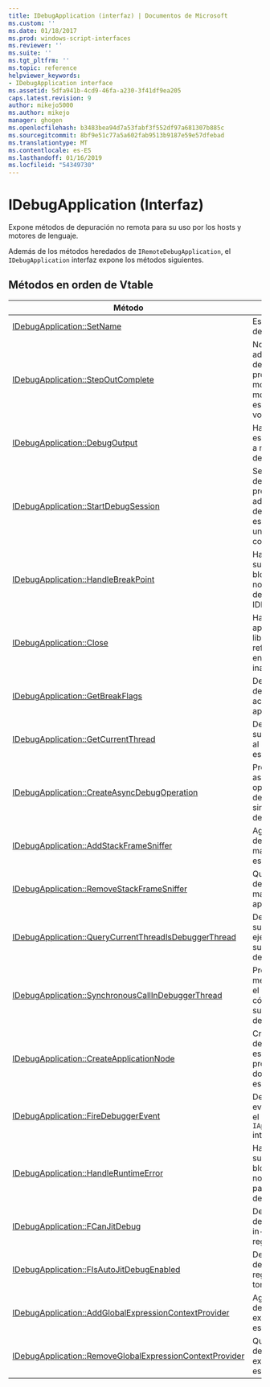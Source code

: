 ```yaml
---
title: IDebugApplication (interfaz) | Documentos de Microsoft
ms.custom: ''
ms.date: 01/18/2017
ms.prod: windows-script-interfaces
ms.reviewer: ''
ms.suite: ''
ms.tgt_pltfrm: ''
ms.topic: reference
helpviewer_keywords:
- IDebugApplication interface
ms.assetid: 5dfa941b-4cd9-46fa-a230-3f41df9ea205
caps.latest.revision: 9
author: mikejo5000
ms.author: mikejo
manager: ghogen
ms.openlocfilehash: b3483bea94d7a53fabf3f552df97a681307b885c
ms.sourcegitcommit: 8bf9e51c77a5a602fab9513b9187e59e57dfebad
ms.translationtype: MT
ms.contentlocale: es-ES
ms.lasthandoff: 01/16/2019
ms.locfileid: "54349730"
---
```

# <a name="idebugapplication-interface"></a>IDebugApplication (Interfaz)
Expone métodos de depuración no remota para su uso por los hosts y motores de lenguaje.  
  
 Además de los métodos heredados de `IRemoteDebugApplication`, el `IDebugApplication` interfaz expone los métodos siguientes.  
  
## <a name="methods-in-vtable-order"></a>Métodos en orden de Vtable  
  
|Método|Descripción|  
|------------|-----------------|  
|[IDebugApplication::SetName](../../winscript/reference/idebugapplication-setname.md)|Establece el nombre de la aplicación.|  
|[IDebugApplication::StepOutComplete](../../winscript/reference/idebugapplication-stepoutcomplete.md)|Notifica al administrador de depuración de proceso que un motor de lenguaje en modo paso a paso está a punto de volver a su llamador.|  
|[IDebugApplication::DebugOutput](../../winscript/reference/idebugapplication-debugoutput.md)|Hace que la cadena especificada que va a mostrar el IDE del depurador.|  
|[IDebugApplication::StartDebugSession](../../winscript/reference/idebugapplication-startdebugsession.md)|Se inicia el IDE del depurador predeterminado y adjunta una sesión de depuración para esta aplicación, si uno no está ya conectado.|  
|[IDebugApplication::HandleBreakPoint](../../winscript/reference/idebugapplication-handlebreakpoint.md)|Hace que el subproceso actual se bloquea y envía una notificación del punto de interrupción en el IDE del depurador.|  
|[IDebugApplication::Close](../../winscript/reference/idebugapplication-close.md)|Hace que esta aplicación para liberar todas las referencias y entrar en un estado inactivo.|  
|[IDebugApplication::GetBreakFlags](../../winscript/reference/idebugapplication-getbreakflags.md)|Devuelve las marcas de interrupción actual de la aplicación.|  
|[IDebugApplication::GetCurrentThread](../../winscript/reference/idebugapplication-getcurrentthread.md)|Devuelve el subproceso asociado al subproceso que se está ejecutando.|  
|[IDebugApplication::CreateAsyncDebugOperation](../../winscript/reference/idebugapplication-createasyncdebugoperation.md)|Proporciona acceso asincrónico a una operación de depuración sincrónica determinada.|  
|[IDebugApplication::AddStackFrameSniffer](../../winscript/reference/idebugapplication-addstackframesniffer.md)|Agrega un proveedor de enumerador del marco de pila para esta aplicación.|  
|[IDebugApplication::RemoveStackFrameSniffer](../../winscript/reference/idebugapplication-removestackframesniffer.md)|Quita un proveedor de enumerador del marco de pila de esta aplicación.|  
|[IDebugApplication::QueryCurrentThreadIsDebuggerThread](../../winscript/reference/idebugapplication-querycurrentthreadisdebuggerthread.md)|Determina si el subproceso de ejecución actual es el subproceso del depurador.|  
|[IDebugApplication::SynchronousCallInDebuggerThread](../../winscript/reference/idebugapplication-synchronouscallindebuggerthread.md)|Proporciona un mecanismo para que el llamador ejecutar código en el subproceso del depurador.|  
|[IDebugApplication::CreateApplicationNode](../../winscript/reference/idebugapplication-createapplicationnode.md)|Crea un nuevo nodo de la aplicación que está asociado con un proveedor de documento específico.|  
|[IDebugApplication::FireDebuggerEvent](../../winscript/reference/idebugapplication-firedebuggerevent.md)|Desencadena un evento genérico para el depurador `IApplicationDebugger` interfaz.|  
|[IDebugApplication::HandleRuntimeError](../../winscript/reference/idebugapplication-handleruntimeerror.md)|Hace que el subproceso actual se bloquea y envía una notificación del error para el IDE del depurador.|  
|[IDebugApplication::FCanJitDebug](../../winscript/reference/idebugapplication-fcanjitdebug.md)|Determina si un depurador de just-in-time (JIT) está registrado.|  
|[IDebugApplication::FIsAutoJitDebugEnabled](../../winscript/reference/idebugapplication-fisautojitdebugenabled.md)|Determina si un depurador JIT está registrado con hosts tontos auto-debug.|  
|[IDebugApplication::AddGlobalExpressionContextProvider](../../winscript/reference/idebugapplication-addglobalexpressioncontextprovider.md)|Agrega un proveedor de contexto de expresión global a esta aplicación.|  
|[IDebugApplication::RemoveGlobalExpressionContextProvider](../../winscript/reference/idebugapplication-removeglobalexpressioncontextprovider.md)|Quita un proveedor de contexto de expresión global de esta aplicación.|